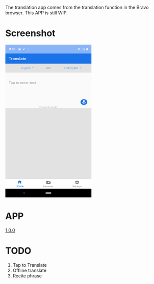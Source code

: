 The translation app comes from the translation function in the Bravo browser.
This APP is still WIP.

# Screenshot
<img src="/screenshot/screenshot.png" width="270" height="480">

# APP
[1.0.0](https://raw.githubusercontent.com/bravobrowser/translate/master/release/release_1.0.0.apk)

# TODO
1. Tap to Translate
2. Offline translate
3. Recite phrase

